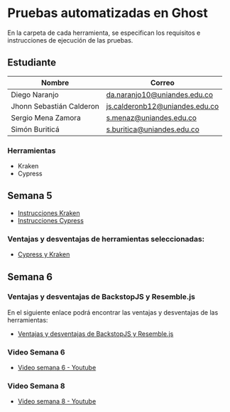 # Pruebas automatizadas en Ghost

En la carpeta de cada herramienta, se especifican los requisitos e instrucciones de ejecución de las pruebas.

## Estudiante

| Nombre                   | Correo                         |
| ------------------------ | ------------------------------ |
| Diego Naranjo            | da.naranjo10@uniandes.edu.co   |
| Jhonn Sebastián Calderon | js.calderonb12@uniandes.edu.co |
| Sergio Mena Zamora       | s.menaz@uniandes.edu.co        |
| Simón Buriticá           | s.buritica@uniandes.edu.co     |

### Herramientas

- Kraken
- Cypress

## Semana 5

- [Instrucciones Kraken](https://github.com/OrangeScript/proyecto_misw4103/tree/main/kraken-node-scenarios)
- [Instrucciones Cypress](https://github.com/OrangeScript/proyecto_misw4103/tree/main/cypress-scenarios)

### Ventajas y desventajas de herramientas seleccionadas:

- [Cypress y Kraken](https://github.com/OrangeScript/proyecto_misw4103/wiki/Pros-y-contras-herramientas)

## Semana 6

### Ventajas y desventajas de BackstopJS y Resemble.js

En el siguiente enlace podrá encontrar las ventajas y desventajas de las herramientas:

- [Ventajas y desventajas de BackstopJS y Resemble.js](https://github.com/OrangeScript/proyecto_misw4103/wiki/ResembleJs-Vs-BacstopJs)


### Video Semana 6

- [Video semana 6 - Youtube](https://youtu.be/URlHYNI8QCA)

### Video Semana 8

- [Video semana 8 - Youtube](https://youtu.be/3y8lXVTw5UE)



